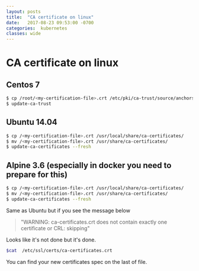 ```yaml
---
layout: posts
title:  "CA certificate on linux"
date:   2017-08-23 09:53:00 -0700
categories:  kubernetes
classes: wide
---
```


# CA certificate on linux

## Centos 7
```bash
$ cp /root/<my-certification-file>.crt /etc/pki/ca-trust/source/anchors/
$ update-ca-trust
```

## Ubuntu 14.04
```bash
$ cp /<my-certification-file>.crt /usr/local/share/ca-certificates/
$ mv /<my-certification-file>.crt /usr/share/ca-certificates/
$ update-ca-certificates --fresh
```

## Alpine 3.6 (especially in docker you need to prepare for this)
```bash
$ cp /<my-certification-file>.crt /usr/local/share/ca-certificates/
$ mv /<my-certification-file>.crt /usr/share/ca-certificates/
$ update-ca-certificates --fresh
```

Same as Ubuntu but if you see the message below

> "WARNING: ca-certificates.crt does not contain exactly one certificate or CRL: skipping"

Looks like it's not done but it's done.
```bash
$cat  /etc/ssl/certs/ca-certificates.crt
```
You can find your new certificates spec on the last of file.
